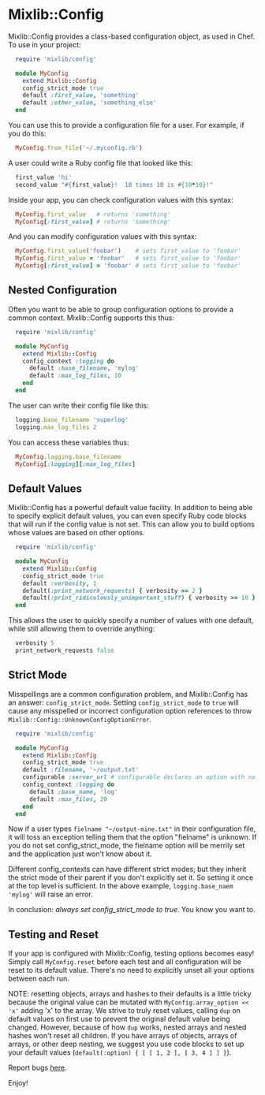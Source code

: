 # Mixlib::Config #

Mixlib::Config provides a class-based configuration object, as used in Chef.  To use in your project:

```ruby
  require 'mixlib/config'

  module MyConfig
    extend Mixlib::Config
    config_strict_mode true
    default :first_value, 'something'
    default :other_value, 'something_else'
  end
```

You can use this to provide a configuration file for a user.  For example, if you do this:

```ruby
  MyConfig.from_file('~/.myconfig.rb')
```

A user could write a Ruby config file that looked like this:

```ruby
  first_value 'hi'
  second_value "#{first_value}!  10 times 10 is #{10*10}!"
```

Inside your app, you can check configuration values with this syntax:

```ruby
  MyConfig.first_value   # returns 'something'
  MyConfig[:first_value] # returns 'something'
```
And you can modify configuration values with this syntax:

```ruby
  MyConfig.first_value('foobar')    # sets first_value to 'foobar'
  MyConfig.first_value = 'foobar'   # sets first_value to 'foobar'
  MyConfig[:first_value] = 'foobar' # sets first_value to 'foobar'
```

## Nested Configuration ##

Often you want to be able to group configuration options to provide a common context.  Mixlib::Config supports this thus:

```ruby
  require 'mixlib/config'

  module MyConfig
    extend Mixlib::Config
    config_context :logging do
      default :base_filename, 'mylog'
      default :max_log_files, 10
    end
  end
```

The user can write their config file like this:

```ruby
  logging.base_filename 'superlog'
  logging.max_log_files 2
```

You can access these variables thus:

```ruby
  MyConfig.logging.base_filename
  MyConfig[:logging][:max_log_files]
```

## Default Values ##

Mixlib::Config has a powerful default value facility.  In addition to being able to specify explicit default values, you can even specify Ruby code blocks that will run if the config value is not set.  This can allow you to build options whose values are based on other options.

```ruby
  require 'mixlib/config'

  module MyConfig
    extend Mixlib::Config
    config_strict_mode true
    default :verbosity, 1
    default(:print_network_requests) { verbosity >= 2 }
    default(:print_ridiculously_unimportant_stuff) { verbosity >= 10 }
  end
```

This allows the user to quickly specify a number of values with one default, while still allowing them to override anything:

```ruby
  verbosity 5
  print_network_requests false
```

## Strict Mode ##

Misspellings are a common configuration problem, and Mixlib::Config has an answer: `config_strict_mode`.  Setting `config_strict_mode` to `true` will cause any misspelled or incorrect configuration option references to throw `Mixlib::Config::UnknownConfigOptionError`.

```ruby
  require 'mixlib/config'

  module MyConfig
    extend Mixlib::Config
    config_strict_mode true
    default :filename, '~/output.txt'
    configurable :server_url # configurable declares an option with no default value
    config_context :logging do
      default :base_name, 'log'
      default :max_files, 20
    end
  end
```

Now if a user types `fielname "~/output-mine.txt"` in their configuration file, it will toss an exception telling them that the option "fielname" is unknown.  If you do not set config_strict_mode, the fielname option will be merrily set and the application just won't know about it.

Different config_contexts can have different strict modes; but they inherit the strict mode of their parent if you don't explicitly set it.  So setting it once at the top level is sufficient.  In the above example, `logging.base_naem 'mylog'` will raise an error.

In conclusion: *always set config_strict_mode to true*.  You know you want to.

## Testing and Reset ##

If your app is configured with Mixlib::Config, testing options becomes easy!  Simply call `MyConfig.reset` before each test and all configuration will be reset to its default value.  There's no need to explicitly unset all your options between each run.

NOTE: resetting objects, arrays and hashes to their defaults is a little tricky because the original value can be mutated with `MyConfig.array_option << 'x'` adding 'x' to the array.  We strive to truly reset values, calling `dup` on default values on first use to prevent the original default value being changed.  However, because of how `dup` works, nested arrays and nested hashes won't reset all children.  If you have arrays of objects, arrays of arrays, or other deep nesting, we suggest you use code blocks to set up your default values (`default(:option) { [ [ 1, 2 ], [ 3, 4 ] ] }`).

Report bugs [here](https://tickets.opscode.com).

Enjoy!
